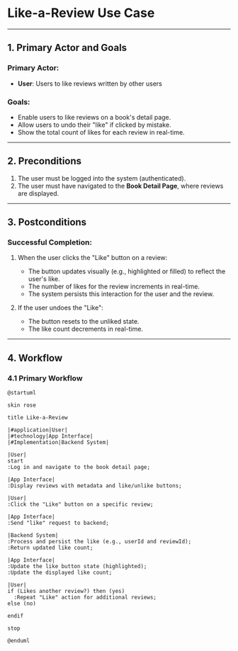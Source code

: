 # Like-a-Review Use Case

---

## **1. Primary Actor and Goals**

### **Primary Actor**:
- **User**: Users to like reviews written by other users

### **Goals**:
- Enable users to like reviews on a book's detail page.
- Allow users to undo their "like" if clicked by mistake.
- Show the total count of likes for each review in real-time.

---

## **2. Preconditions**

1. The user must be logged into the system (authenticated).
2. The user must have navigated to the **Book Detail Page**, 
where reviews are displayed.

---

## **3. Postconditions**

### **Successful Completion**:
1. When the user clicks the "Like" button on a review:
    - The button updates visually (e.g., highlighted or filled) 
to reflect the user's like.
    - The number of likes for the review increments in real-time.
    - The system persists this interaction for the user and the review.

2. If the user undoes the "Like":
    - The button resets to the unliked state.
    - The like count decrements in real-time.

---

## **4. Workflow**

### 4.1 **Primary Workflow**
```plantuml
@startuml

skin rose

title Like-a-Review

|#application|User|
|#technology|App Interface|
|#Implementation|Backend System|

|User|
start
:Log in and navigate to the book detail page;

|App Interface|
:Display reviews with metadata and like/unlike buttons;

|User|
:Click the "Like" button on a specific review;

|App Interface|
:Send "like" request to backend;

|Backend System|
:Process and persist the like (e.g., userId and reviewId);
:Return updated like count;

|App Interface|
:Update the like button state (highlighted);
:Update the displayed like count;

|User|
if (Likes another review?) then (yes)
  :Repeat "Like" action for additional reviews;
else (no)

endif

stop

@enduml

```
